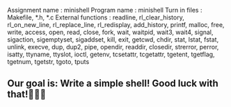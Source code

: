 Assignment name : minishell
Program name : minishell
Turn in files : Makefile, *.h, *.c
External functions : readline, rl_clear_history, rl_on_new_line,
					 rl_replace_line, rl_redisplay, add_history,
					 printf, malloc, free, write, access, open, read,
					 close, fork, wait, waitpid, wait3, wait4, signal,
					 sigaction, sigemptyset, sigaddset, kill, exit,
					 getcwd, chdir, stat, lstat, fstat, unlink, execve,
					 dup, dup2, pipe, opendir, readdir, closedir,
					 strerror, perror, isatty, ttyname, ttyslot, ioctl,
					 getenv, tcsetattr, tcgetattr, tgetent, tgetflag,
					 tgetnum, tgetstr, tgoto, tputs

Our goal is: Write a simple shell!
Good luck with that!🤘💪🧠
--------------------------------------------------------------------------------
